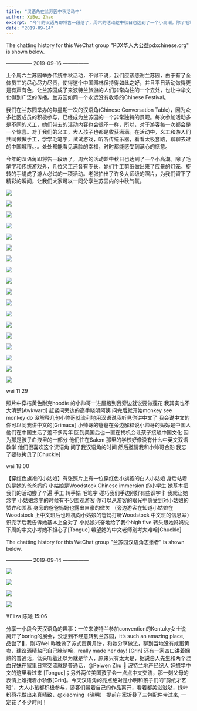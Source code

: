 ```yaml
---
title: "汉语角在兰苏园中秋活动中"
author: XiBei Zhao
excerpt: "今年的汉语角即将告一段落了，周六的活动趁中秋日也达到了一个小高潮。除了毛笔字和传统游戏外，几位义工还各有专长，她们手工剪纸做出来了应景的灯笼，旋转的手绢成了游人必试的一项活动。老张拍出了许多大师级的照片，为我们留下了精彩的瞬间，让我们大家可以一同分享兰苏园内的中秋气氛。"
date: "2019-09-14"
---
```


The chatting history for this WeChat group "PDX华人大公益pdxchinese.org" is shown below.

—————  2019-09-16  —————

上个周六兰苏园举办传统中秋活动，不得不说，我们应该感谢兰苏园，由于有了全体员工的尽心尽力尽责，使得这个中国园林保持得如此之好，并且平日活动做得更是有声有色，让兰苏园成了来波特兰旅游的人们非常向往的一个去处，也让中华文化得到广泛的传播。兰苏园如同一个永远没有收场的Chinese Festival。

我们在兰苏园举办的每星期一次的汉语角(Chinese Conversation Table)，因为众多社区成员的积极参与，已经成为兰苏园的一个非常独特的景观。每次参加活动多是不同的义工，她们带去的活动内容也会很不一样，所以，对于游客每一次都会是一个惊喜。对于我们的义工，大人孩子也都是收获满满。在活动中，义工和游人们共同做做手工，学学毛笔字，试试游戏，听听传统乐器，看看太极套路，聊聊去过的中国城市。。。处处都能看见满脸的幸福，时时都能感受到满心的惬意。

今年的汉语角即将告一段落了，周六的活动趁中秋日也达到了一个小高潮。除了毛笔字和传统游戏外，几位义工还各有专长，她们手工剪纸做出来了应景的灯笼，旋转的手绢成了游人必试的一项活动。老张拍出了许多大师级的照片，为我们留下了精彩的瞬间，让我们大家可以一同分享兰苏园内的中秋气氛。

![](https://res.cloudinary.com/dhngj18do/image/upload/f_auto,q_auto/v1/images/2c66bfcd66490405a64447b10c8da577)

![](https://res.cloudinary.com/dhngj18do/image/upload/f_auto,q_auto/v1/images/110ebfd5be73479815259a9c7421ea74)

![](https://res.cloudinary.com/dhngj18do/image/upload/f_auto,q_auto/v1/images/0a5f755d500a3604b315b2ac8a02eee2)

![](https://res.cloudinary.com/dhngj18do/image/upload/f_auto,q_auto/v1/images/12c4a6bfe0c5745f128b37afb3154731)

![](https://res.cloudinary.com/dhngj18do/image/upload/f_auto,q_auto/v1/images/b95647845faccbaaaf2c8a68260c92ca)

![](https://res.cloudinary.com/dhngj18do/image/upload/f_auto,q_auto/v1/images/ca8e7b311c81277092a70c045d2481c1)

![](https://res.cloudinary.com/dhngj18do/image/upload/f_auto,q_auto/v1/images/13be749ac6253904aefa90d598ea6e66)

![](https://res.cloudinary.com/dhngj18do/image/upload/f_auto,q_auto/v1/images/47330f50123bf2f5e5a443026f5938db)

![](https://res.cloudinary.com/dhngj18do/image/upload/f_auto,q_auto/v1/images/99808f43839bffdb51df5c1d80d0db84)

![](https://res.cloudinary.com/dhngj18do/image/upload/f_auto,q_auto/v1/images/0403335fe88b22e3fd09c0b5ffc71a84)

![](https://res.cloudinary.com/dhngj18do/image/upload/f_auto,q_auto/v1/images/597d65625545777ef9ebb8251df42427.jpg)

![](https://res.cloudinary.com/dhngj18do/image/upload/f_auto,q_auto/v1/images/b5d92128a0e3e4cd0b9282cfa531777d)

![](https://res.cloudinary.com/dhngj18do/image/upload/f_auto,q_auto/v1/images/35d04ab7d02d31002c49148a4a83a16b)

![](https://res.cloudinary.com/dhngj18do/image/upload/f_auto,q_auto/v1/images/db576838cc8e960f2dc30b9068901d97)

![](https://res.cloudinary.com/dhngj18do/image/upload/f_auto,q_auto/v1/images/9b7d9997222617679aca17a33823655b)

![](https://res.cloudinary.com/dhngj18do/image/upload/f_auto,q_auto/v1/images/4d5c8357b79db4579dcd1020f1888118)

![](https://res.cloudinary.com/dhngj18do/image/upload/f_auto,q_auto/v1/images/2da671c5814fc7873cb80274dea47716)

![](https://res.cloudinary.com/dhngj18do/image/upload/f_auto,q_auto/v1/images/ddb88d7ddd1f5aa6755bc34c966d6ec5)

wei  11:29

照片中穿桔黄色耐克hoodie 的小帅哥一进屋跑到我旁边就说要做莲花 我其实也不大清楚[Awkward] 赶紧问旁边的高手晓明阿姨 问完后就开始monkey see monkey do 没解释几句小帅哥就流利地用汉语说我听見你讲中文了 我会说中文的 你可以同我讲中文的[Grimace] 小帅哥的爸爸在旁边解释说小帅哥的妈妈是中国人 他们在中国生活了差不多两年 回到美国后也一直在找机会让孩子接触中国文化 因为那是孩子血液里的一部分 他们住在Salem 那里的学校好像没有什么中英文双语教学 他们很喜欢这个汉语角 问了我汉语角的时间 然后邀请我和小帅哥合影 我忘了要张拷贝了[Chuckle]

wei  18:00

【穿红色旗袍的小姑娘】有张照片上有一位穿红色小旗袍的白人小姑娘 身后站着的是她的爸爸妈妈 小姑娘是Woodstock Chinese immersion 的小学生 她基本把我们的活动尝了个遍 手工 转手娟 毛笔字 碰巧我们手边刚好有些识字卡 我就让她念字 小姑娘念字的时候有不少围观游客 你可以从游客的眼光中感受到对小姑娘的赞许和羡慕 身旁的爸爸妈妈也露出自豪的微笑 （旁边游客在知道小姑娘在Woodstock 上中文班后也趁机向小姑娘的爸妈打听Woodstock 中文班的信息😀）识完字后我告诉她基本上全对了 小姑娘兴奋地给了我个high five  转头跟她妈妈说下周的中文小考她不担心了[Tongue] 希望她的中文老师别考太难哈[Chuckle]

The chatting history for this WeChat group "兰苏园汉语角志愿者" is shown below.

—————  2019-09-14  —————

![](https://res.cloudinary.com/dhngj18do/image/upload/f_auto,q_auto/v1/images/6d85c5e95e5994d352aac91909b7726f.jpg)

![](https://res.cloudinary.com/dhngj18do/image/upload/f_auto,q_auto/v1/images/ef54773d2bb5ea0ae64562582d86082e.jpg)

![](https://res.cloudinary.com/dhngj18do/image/upload/f_auto,q_auto/v1/images/346a809b6f2896989ef87542bdc5ded3)

![](https://res.cloudinary.com/dhngj18do/image/upload/f_auto,q_auto/v1/images/854ccca1d49dce22d75e1814d2040f3e.jpg)

💗Eliza 陈曦  15:06

分享一小段今天汉语角的趣事：一位来波特兰参加convention的Kentuky女士说离开了boring的展会，没想到不经意转到兰苏园，it’s such an amazing place, 品尝了🥮，刚巧Wei 昨晚做了苏式蛋黄月饼，和她分享做法，聊到当地没有咸蛋黄卖，建议酒精盐巴自己腌制哈，really made her day! [Grin]  还有一家四口讲着娴熟的普通话，低头听着还以为就是华人，原来只有太太是，据说白人先生和两个混血兄妹在家里日常交流就是普通话，@Peiwen Zhu 🏡 波特兰地产经纪人 娃想学中文的这里看过来 [Tongue]；另外两位美国孩子会一点点中文交流，那一刻父母的表情上难掩着小骄傲[Grin]。今天汉语角的亮点绝对是小明和孩子们的“剪纸才艺班”，大人小孩都积极参与，游客们带着自己的作品离开，看着都美滋滋哒，绿叶粉荷花做出来真精致，@xiaoming（晓明） 提前在家折叠了三包配件带过来, 一定花了不少时间！
